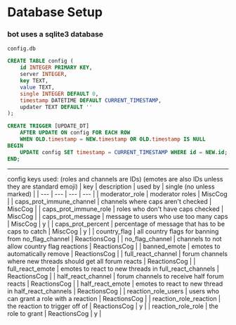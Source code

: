 # Database Setup

### bot uses a sqlite3 database

`config.db`
```sql
CREATE TABLE config (
    id INTEGER PRIMARY KEY,
    server INTEGER,
    key TEXT,
    value TEXT,
    single INTEGER DEFAULT 0,
    timestamp DATETIME DEFAULT CURRENT_TIMESTAMP,
    updater TEXT DEFAULT ''
);

CREATE TRIGGER [UPDATE_DT]
    AFTER UPDATE ON config FOR EACH ROW
    WHEN OLD.timestamp = NEW.timestamp OR OLD.timestamp IS NULL
BEGIN
    UPDATE config SET timestamp = CURRENT_TIMESTAMP WHERE id = NEW.id;
END;
```

---

config keys used:
(roles and channels are IDs)
(emotes are also IDs unless they are standard emoji)
| key | description | used by | single (no unless marked) |
| --- | --- | --- | --- |
| moderator_role | moderator roles | MiscCog |
| caps_prot_immune_channel | channels where caps aren't checked | MiscCog |
| caps_prot_immune_role | roles who don't have caps checked | MiscCog |
| caps_prot_message | message to users who use too many caps | MiscCog | y |
| caps_prot_percent | percentage of message that has to be caps to catch | MiscCog | y |
| country_flag | all country flags for banning from no_flag_channel | ReactionsCog |
| no_flag_channel | channels to not allow country flag reactions | ReactionsCog |
| banned_emote | emotes to automatically remove | ReactionsCog |
| full_react_channel | forum channels where new threads should get all forum reacts | ReactionsCog |
| full_react_emote | emotes to react to new threads in full_react_channels | ReactionsCog |
| half_react_channel | forum channels to receive half forum reacts | ReactionsCog |
| half_react_emote | emotes to react to new thread in half_react_channels | ReactionsCog |
| reaction_role_users | users who can grant a role with a reaction | ReactionsCog |
| reaction_role_reaction | the reaction to trigger off of | ReactionsCog | y |
| reaction_role_role | the role to grant | ReactionsCog | y |
